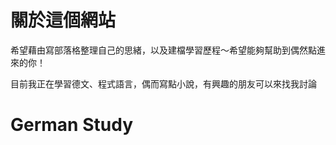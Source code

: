 # 關於這個網站

希望藉由寫部落格整理自己的思緒，以及建檔學習歷程～希望能夠幫助到偶然點進來的你！

目前我正在學習德文、程式語言，偶而寫點小說，有興趣的朋友可以來找我討論

# German Study
